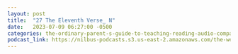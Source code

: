 ```yaml
---
layout: post
title:  "27 The Eleventh Verse_ N"
date:   2023-07-09 06:27:00 -0500
categories: the-ordinary-parent-s-guide-to-teaching-reading-audio-companion-to-lessons-1-26
podcast_link: https://nilbus-podcasts.s3.us-east-2.amazonaws.com/the-well-trained-mind/The%20Ordinary%20Parent's%20Guide%20to%20Teaching%20Reading,%20audio%20companion%20to%20Lessons%201-26/27%20The%20Eleventh%20Verse_%20N.mp3
---
```

